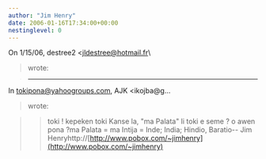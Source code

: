 ```yaml
---
author: "Jim Henry"
date: 2006-01-16T17:34:00+00:00
nestinglevel: 0
---
```

On 1/15/06, destree2 <[jldestree@hotmail.fr](mailto://jldestree@hotmail.fr)\
> wrote:

> ---
 In [tokipona@yahoogroups.com](mailto://tokipona@yahoogroups.com), AJK <ikojba@g...
> wrote:

>> toki !
>> kepeken toki Kanse la, "ma Palata" li toki e seme ?
> o awen pona ?ma Palata = ma Intija = Inde; India; Hindio, Baratio--
Jim Henryhttp://[http://www.pobox.com/~jimhenry](http://www.pobox.com/~jimhenry)
